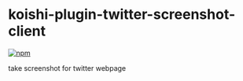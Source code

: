 # koishi-plugin-twitter-screenshot-client

[![npm](https://img.shields.io/npm/v/koishi-plugin-twitter-screenshot-client?style=flat-square)](https://www.npmjs.com/package/koishi-plugin-twitter-screenshot-client)

take screenshot for twitter webpage
